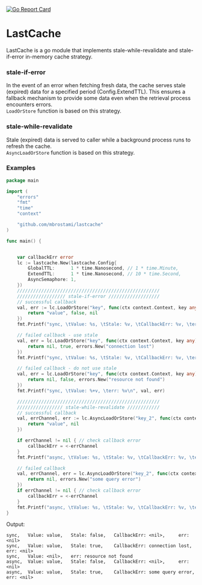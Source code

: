 [![Go Report Card](https://goreportcard.com/badge/github.com/mbrostami/lastcache)](https://goreportcard.com/report/github.com/mbrostami/lastcache)
# LastCache
LastCache is a go module that implements stale-while-revalidate and stale-if-error in-memory cache strategy.   

### stale-if-error
In the event of an error when fetching fresh data, the cache serves stale (expired) data for a specified period (Config.ExtendTTL). This ensures a fallback mechanism to provide some data even when the retrieval process encounters errors.  
`LoadOrStore` function is based on this strategy.  

### stale-while-revalidate
Stale (expired) data is served to caller while a background process runs to refresh the cache.      
`AsyncLoadOrStore` function is based on this strategy.


### Examples
```go
package main

import (
	"errors"
	"fmt"
	"time"
	"context"

	"github.com/mbrostami/lastcache"
)

func main() {


	var callbackErr error
	lc := lastcache.New(lastcache.Config{
		GlobalTTL:      1 * time.Nanosecond, // 1 * time.Minute,
		ExtendTTL:      1 * time.Nanosecond, // 10 * time.Second,
		AsyncSemaphore: 1,
	})
	/////////////////////////////////////////////////////
	////////////////// stale-if-error ///////////////////
	// successful callback
	val, err := lc.LoadOrStore("key", func(ctx context.Context, key any) (value any, useStale bool, err error) {
		return "value", false, nil
	})
	fmt.Printf("sync, \tValue: %s, \tStale: %v, \tCallbackErr: %v, \terr: %v\n", val.Value, val.Stale, val.Err, err)

	// failed callback - use stale
	val, err = lc.LoadOrStore("key", func(ctx context.Context, key any) (value any, useStale bool, err error) {
		return nil, true, errors.New("connection lost")
	})
	fmt.Printf("sync, \tValue: %s, \tStale: %v, \tCallbackErr: %v, \terr: %v\n", val.Value, val.Stale, val.Err, err)

	// failed callback - do not use stale
	val, err = lc.LoadOrStore("key", func(ctx context.Context, key any) (value any, useStale bool, err error) {
		return nil, false, errors.New("resource not found")
	})
	fmt.Printf("sync, \tValue: %+v, \terr: %v\n", val, err)

	/////////////////////////////////////////////////////
	///////////////// stale-while-revalidate ////////////
	// successful callback
	val, errChannel, err := lc.AsyncLoadOrStore("key_2", func(ctx context.Context, key any) (value any, err error) {
		return "value", nil
	})

	if errChannel != nil { // check callback error
		callbackErr = <-errChannel
	}
	fmt.Printf("async, \tValue: %s, \tStale: %v, \tCallbackErr: %v, \terr: %v\n", val.Value, val.Stale, callbackErr, err)

	// failed callback
	val, errChannel, err = lc.AsyncLoadOrStore("key_2", func(ctx context.Context, key any) (value any, err error) {
		return nil, errors.New("some query error")
	})
	if errChannel != nil { // check callback error
		callbackErr = <-errChannel
	}
	fmt.Printf("async, \tValue: %s, \tStale: %v, \tCallbackErr: %v, \terr: %v\n", val.Value, val.Stale, callbackErr, err)
}

```

Output: 
```
sync, 	Value: value, 	Stale: false, 	CallbackErr: <nil>, 	err: <nil>
sync, 	Value: value, 	Stale: true, 	CallbackErr: connection lost, 	err: <nil>
sync, 	Value: <nil>, 	err: resource not found
async, 	Value: value, 	Stale: false, 	CallbackErr: <nil>, 	err: <nil>
async, 	Value: value, 	Stale: true, 	CallbackErr: some query error, 	err: <nil>
```